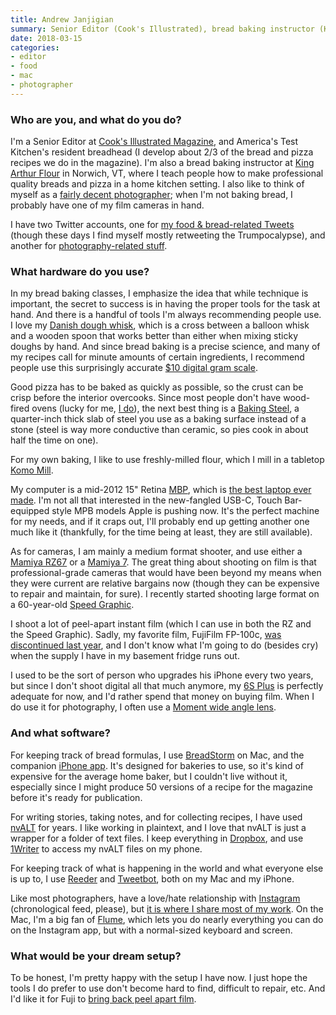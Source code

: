 ```yaml
---
title: Andrew Janjigian
summary: Senior Editor (Cook's Illustrated), bread baking instructor (King Arthur)
date: 2018-03-15
categories:
- editor
- food
- mac
- photographer
---
```


### Who are you, and what do you do?

I'm a Senior Editor at [Cook's Illustrated Magazine](http://www.cooksillustrated.com/ "A recipe magazine."), and America's Test Kitchen's resident breadhead (I develop about 2/3 of the bread and pizza recipes we do in the magazine). I'm also a bread baking instructor at [King Arthur Flour](https://www.kingarthurflour.com/baking-school/norwich-details/ "The King Arthur baking school in Vermont.") in Norwich, VT, where I teach people how to make professional quality breads and pizza in a home kitchen setting. I also like to think of myself as a [fairly decent photographer](http://www.andrewjanjigian.com/ "Andrew's photography site."); when I'm not baking bread, I probably have one of my film cameras in hand. 

I have two Twitter accounts, one for [my food & bread-related Tweets](http://twitter.com/wordloaf "Andrew's bread-related Twitter account.") (though these days I find myself mostly retweeting the Trumpocalypse), and another for [photography-related stuff](http://twitter.com/andrewjanjigian "Andrew's photography Twitter account.").

### What hardware do you use?

In my bread baking classes, I emphasize the idea that while technique is important, the secret to success is in having the proper tools for the task at hand. And there is a handful of tools I'm always recommending people use. I love my [Danish dough whisk][danish-dough-whisk], which is a cross between a balloon whisk and a wooden spoon that works better than either when mixing sticky doughs by hand. And since bread baking is a precise science, and many of my recipes call for minute amounts of certain ingredients, I recommend people use this surprisingly accurate [$10 digital gram scale][aws-600-blk].

Good pizza has to be baked as quickly as possible, so the crust can be crisp before the interior overcooks. Since most people don't have wood-fired ovens (lucky for me, [I do](http://www.edibleboston.com/edible-boston-1/from-beehive-to-barrel-a-tale-of-two-ovens "Andrew's Edible Boston article about his wood-fired ovens.")), the next best thing is a [Baking Steel][baking-steel], a quarter-inch thick slab of steel you use as a baking surface instead of a stone (steel is way more conductive than ceramic, so pies cook in about half the time on one).

For my own baking, I like to use freshly-milled flour, which I mill in a tabletop [Komo Mill][classic-grain-mill].

My computer is a mid-2012 15" Retina [MBP][macbook-pro], which is [the best laptop ever made](https://marco.org/2017/11/14/best-laptop-ever "Marco's article about the 2012-2015 MacBook Pro models."). I'm not all that interested in the new-fangled USB-C, Touch Bar-equipped style MPB models Apple is pushing now. It's the perfect machine for my needs, and if it craps out, I'll probably end up getting another one much like it (thankfully, for the time being at least, they are still available).

As for cameras, I am mainly a medium format shooter, and use either a [Mamiya RZ67][rz67] or a [Mamiya 7][7]. The great thing about shooting on film is that professional-grade cameras that would have been beyond my means when they were current are relative bargains now (though they can be expensive to repair and maintain, for sure). I recently started shooting large format on a 60-year-old [Speed Graphic][anniversary-speed-graphic].

I shoot a lot of peel-apart instant film (which I can use in both the RZ and the Speed Graphic). Sadly, my favorite film, FujiFilm FP-100c, [was discontinued last year](https://petapixel.com/2016/02/29/fujifilm-putting-end-fp-100c-peel-apart-instant-film/ "A PetaPixel article about FP-100c being discontinued."), and I don't know what I'm going to do (besides cry) when the supply I have in my basement fridge runs out.

I used to be the sort of person who upgrades his iPhone every two years, but since I don't shoot digital all that much anymore, my [6S Plus][iphone-6s-plus] is perfectly adequate for now, and I'd rather spend that money on buying film. When I do use it for photography, I often use a [Moment wide angle lens][new-wide-lens].

### And what software?

For keeping track of bread formulas, I use [BreadStorm][] on Mac, and the companion [iPhone app][breadstorm-reader-ios]. It's designed for bakeries to use, so it's kind of expensive for the average home baker, but I couldn't live without it, especially since I might produce 50 versions of a recipe for the magazine before it's ready for publication.

For writing stories, taking notes, and for collecting recipes, I have used [nvALT][] for years. I like working in plaintext, and I love that nvALT is just a wrapper for a folder of text files. I keep everything in [Dropbox][], and use [1Writer][1writer-ios] to access my nvALT files on my phone.

For keeping track of what is happening in the world and what everyone else is up to, I use [Reeder][] and [Tweetbot][], both on my Mac and my iPhone.

Like most photographers, have a love/hate relationship with [Instagram][] (chronological feed, please), but [it is where I share most of my work](http://instagram.com/andrewjanjigian "Andrew's Instagram account."). On the Mac, I'm a big fan of [Flume][], which lets you do nearly everything you can do on the Instagram app, but with a normal-sized keyboard and screen.

### What would be your dream setup?

To be honest, I'm pretty happy with the setup I have now. I just hope the tools I do prefer to use don't become hard to find, difficult to repair, etc. And I'd like it for Fuji to [bring back peel apart film](https://www.change.org/p/save-instant-film "A petition to bring back Fujifilm FP-100c.").

[1writer-ios]: https://apps.apple.com/us/app/1writer/id680469088 "A text editor app."
[7]: https://en.wikipedia.org/wiki/Mamiya_7 "A medium format camera."
[anniversary-speed-graphic]: https://graflex.org/speed-graphic/anniversary-graphic.html "A large format film camera."
[aws-600-blk]: http://web.archive.org/web/20230105134632/https://www.amazon.com/American-Weigh-Scales-AWS-600-BLK-Nutrition/dp/B000O37TDO "Kitchen scales."
[baking-steel]: https://bakingsteel.com/collections/steels/products/baking-steel "A steel sheet for baking pizza."
[breadstorm-reader-ios]: https://apps.apple.com/us/app/breadstorm-reader/id880900479 "A companion app for BreadStorm."
[breadstorm]: http://web.archive.org/web/20211129213749/http://www.breadstorm.com/ "Bread formulation software for the Mac."
[classic-grain-mill]: http://web.archive.org/web/20230131211719/https://pleasanthillgrain.com/komo-classic-grain-mill-flour-grinder-wood-stone "A flour grinder."
[danish-dough-whisk]: https://breadtopia.com/store/danish-dough-whisk/ "A dough whisk."
[dropbox]: https://www.dropbox.com/ "Online syncing and storage."
[flume]: https://flumeapp.com/ "A Instagram client for the Mac."
[instagram]: https://www.instagram.com/ "A photo sharing service."
[iphone-6s-plus]: https://en.wikipedia.org/wiki/IPhone_6s_Plus "A large smartphone."
[macbook-pro]: https://www.apple.com/macbook-pro/ "A laptop."
[new-wide-lens]: https://www.shopmoment.com/products/wide-18-mm-lens "A camera lens for mobile phones."
[nvalt]: https://brettterpstra.com/projects/nvalt/ "A fork of Notational Velocity with extra features."
[reeder]: http://madeatgloria.com/brewery/silvio/reeder "A feed client for the Mac."
[rz67]: https://en.wikipedia.org/wiki/RZ67 "A medium format analog camera."
[tweetbot]: https://tapbots.com/tweetbot/mac/ "A Twitter client for the Mac."
